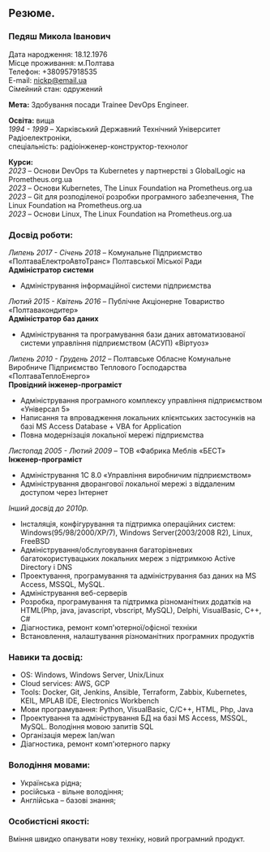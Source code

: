 ## Резюме.
### Педяш Микола Іванович
Дата народження: 18.12.1976 <br>
Місце проживання: м.Полтава <br>
Телефон: +380957918535 <br>
E-mail: nickp@email.ua <br>
Сімейний стан: одружений <br>

**Мета:** Здобування посади Trainee DevOps Engineer.

**Освіта:** вища <br>
*1994 - 1999* – Харківський Державний Технічний Університет Радіоелектроніки, <br>
спеціальність: радіоінженер-конструктор-технолог

**Курси:** <br>
*2023*  –	 Основи DevOps та Kubernetes у партнерстві з GlobalLogic на Prometheus.org.ua <br>
*2023*  –	 Основи Kubernetes, The Linux Foundation на Prometheus.org.ua <br>
*2023*  –	 Git для розподіленої розробки програмного забезпечення, The Linux Foundation на Prometheus.org.ua <br>
*2023*  –	 Основи Linux, The Linux Foundation на Prometheus.org.ua

### Досвід роботи:

*Липень 2017 - Січень 2018* – Комунальне Підприємство «ПолтаваЕлектроАвтоТранс» Полтавської Міської Ради <br>
**Адміністратор системи**
- Адміністрування інформаційної системи підприємства

*Лютий 2015 - Квітень 2016* – Публічне Акціонерне Товариство «Полтавакондитер» <br>
**Адміністратор баз даних**
- Адміністрування та програмування бази даних автоматизованої системи управління підприємством (АСУП) «Віртуоз»

*Липень 2010 - Грудень 2012* – Полтавське Обласне Комунальне Виробниче Підприємство Теплового Господарства «ПолтаваТеплоЕнерго» <br>
**Провідний інженер-програміст**
- Адміністрування програмного комплексу управління підприємством «Універсал 5»
- Написання та впровадження локальних клієнтських застосунків на базі MS Access Database + VBA for Application
- Повна модернізація локальної мережі підприємства

*Листопад 2005 - Лютий 2009* – ТОВ «Фабрика Меблів «БЕСТ» <br>
**Інженер-програміст**
- Адміністрування 1С 8.0 «Управління виробничим підприємством»
- Адміністрування дворангової локальної мережі з віддаленим доступом через Інтернет

*Інший досвід до 2010р.*
- Інсталяція, конфігурування та підтримка операційних систем: Windows(95/98/2000/XP/7), Windows Server(2003/2008 R2), Linux, FreeBSD
- Адміністрування/обслуговування багаторівневих багатокористувацьких локальних мереж з підтримкою Active Directory і DNS
- Проектування, програмування та адміністрування баз даних на MS Access, MSSQL, MySQL.
- Адміністрування веб-серверів
- Розробка, програмування та підтримка різноманітних додатків на HTML(Php, java, javascript, vbscript, MySQL), Delphi, VisualBasic, C++, C#
- Діагностика, ремонт комп'ютерної/офісної техніки
- Встановлення, налаштування різноманітних програмних продуктів

### Навики та досвід:
- OS: Windows, Windows Server, Unix/Linux
- Cloud services: AWS, GCP
- Tools: Docker, Git, Jenkins, Ansible, Terraform, Zabbix, Kubernetes, KEIL, MPLAB IDE, Electronics Workbench
- Мови програмування: Python, VisualBasic, C/C++, HTML, Php, Java
- Проектування та адміністрування БД на базі MS Access, MSSQL, MySQL. Володіння мовою запитів SQL
- Організація мереж lan/wan
- Діагностика, ремонт комп'ютерного парку

### Володіння мовами:
- Українська рідна;
- російська - вільне володіння;
- Англійська – базові знання;

### Особистісні якості:
Вміння швидко опанувати нову техніку, новий програмний продукт.

<!--
**NickP007/NickP007** is a ✨ _special_ ✨ repository because its `README.md` (this file) appears on your GitHub profile.

Here are some ideas to get you started:

- 🔭 I’m currently working on ...
- 🌱 I’m currently learning ...
- 👯 I’m looking to collaborate on ...
- 🤔 I’m looking for help with ...
- 💬 Ask me about ...
- 📫 How to reach me: ...
- 😄 Pronouns: ...
- ⚡ Fun fact: ...
-->
